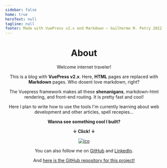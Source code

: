 ```yaml
---
sidebar: false
home: true
heroText: null
tagline: null
footer: Made with VuePress v2.x and Markdown — Guilherme M. Petry 2022
---
```

<center>

# About

Welcome internet traveler!

This is a blog with **VuePress v2.x**. Here, **HTML** pages are replaced with **Markdown** pages. Who dosent love markdown, right?

The Vuepress framework makes all these **shenanigans**, markdown-html rendering, and front-end routing. It is pretty fast and cool!

Here I plan to write how to use the tools I'm currently learning about web development and other articles, spell recepies...

**Wanna see something cool I built?**

**↓ Click! ↓**


[![ico](https://reported.space/favicon.ico)](https://reported.space/)

You can also follow me on [GitHub](https://github.com/petry078) and [LinkedIn](https://linkedin.com/in/petry078). 

And [here is the GitHub repository for this project!](https://github.com/petry078/spellblog)

</center>